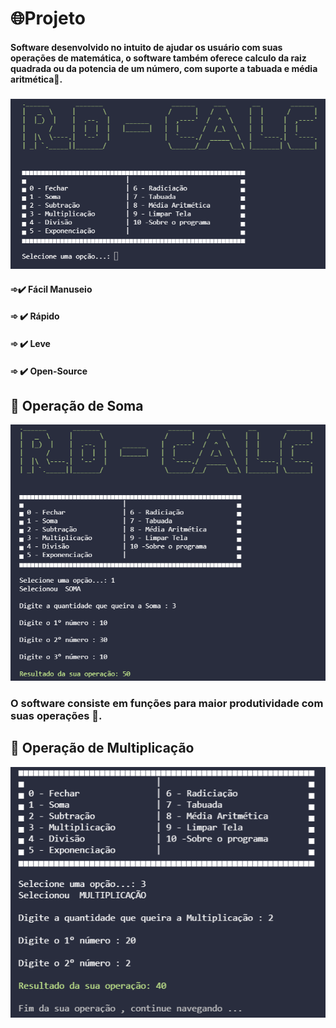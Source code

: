 # 🌐Projeto 


#### Software desenvolvido no intuito de ajudar os usuário com suas operações de matemática, o software também oferece calculo da raiz quadrada ou da potencia de um número, com suporte a tabuada e média aritmética🧮. 
###
[![Demonstração](/ex1.png)]()

#### ➾✔️ Fácil Manuseio
#### ➾ ✔️ Rápido
#### ➾ ✔️ Leve 
#### ➾ ✔️ Open-Source
##
## 📌 Operação de Soma

[![Demonstração](/ex2.png)]()

### O software consiste em funções para maior produtividade com suas operações 📝.


## 📌 Operação de Multiplicação

[![Demonstração](/ex3.png)]()

## 